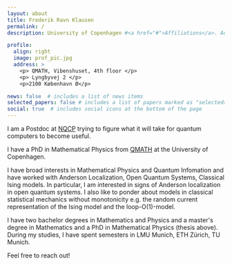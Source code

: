 ```yaml
---
layout: about
title: Frederik Ravn Klausen
permalink: /
description: University of Copenhagen #<a href="#">Affiliations</a>. Address. Contacts. Moto. Etc.

profile:
  align: right
  image: prof_pic.jpg
  address: >
    <p> QMATH, Vibenshuset, 4th floor </p>
    <p> Lyngbyvej 2 </p>
    <p>2100 København Ø</p>

news: false  # includes a list of news items
selected_papers: false # includes a list of papers marked as "selected={true}"
social: true  # includes social icons at the bottom of the page
---
```


 I am a Postdoc at [NQCP](https://nqcp.ku.dk/) trying to figure what it will take for quantum computers to become useful. 
 
I have a PhD in Mathematical Physics from [QMATH](https://qmath.ku.dk) at the University of Copenhagen. 

I have broad interests in Mathematical Physics and Quantum Infomation and have worked with Anderson Localization, Open Quantum Systems, Classical Ising models. In particular, I am interested in signs of Anderson localization in open quantum systems. 
I also like to ponder about models in classical statistical mechanics without monotonicity e.g. the random current representation of the Ising model and the loop-O(1)-model. 

 I have two bachelor degrees in Mathematics and Physics and a master's degree in Mathematics and a PhD in Mathematical Physics (thesis above). 
 During my studies, I have spent semesters in LMU Munich, ETH Zürich, TU Munich.  


Feel free to reach out! 



